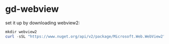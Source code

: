 # gd-webview

set it up by downloading webview2:
```powershell
mkdir webview2
curl -sSL "https://www.nuget.org/api/v2/package/Microsoft.Web.WebView2" | tar -xf - -C webview2
```